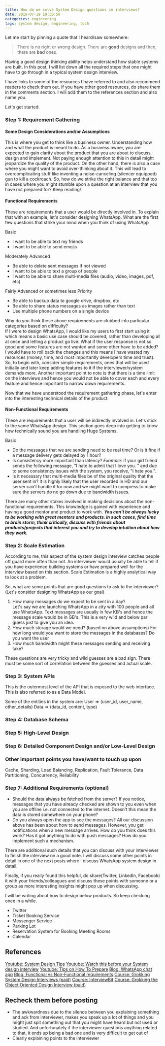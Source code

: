 ```yaml
---
title: How do we solve System Design questions in interviews?
date: 2019-07-19 19:30:50
categories: engineering
tags: system design, engineering, tech
---
```


Let me start by pinning a quote that I heard/saw somewhere:

> There is no right or wrong design. There are __good__ designs and then, there are __bad__ ones.

Having a good design thinking ability helps understand how stable systems are built. In this post, I will list down all the required steps that one might have to go through in a typical system design interview.

I have links to some of the resources I have referred to and also recommend readers to check them out. If you have other good resources, do share them in the comments section. I will add them to the references section and also name you.

Let's get started.

### Step 1: Requirement Gathering


#### Some Design Considerations and/or Assumptions

This is where you get to think like a business owner. Understanding how and what the product is meant to do. Ås a business owner, you are expected to gain clarity about the product that you are about to discuss, design and implement. Not paying enough attention to this in detail might jeopardize the quality of the product. On the other hand, there is also a case where you might want to avoid over-thinking about it. This will lead to overcomplicating stuff like inventing a noise-canceling (silencer equipped) gun to kill a cockroach. So, how do we strike the right balance and that too in cases where you might stumble upon a question at an interview that you have not prepared for? Keep reading!

#### Functional Requirements
These are requirements that a user would be directly involved in. To explain that with an example, let's consider designing WhatsApp. What are the first few questions that strike your mind when you think of using WhatsApp

Basic
- I want to be able to text my friends
- I want to be able to send emojis

Moderately Advanced
- Be able to delete sent messages if not viewed
- I want to be able to text a group of people
- I want to be able to share multi-media files (audio, video, images, pdf, etc)

Fairly Advanced or sometimes less Priority
- Be able to backup data to google drive, dropbox, etc
- Be able to share status messages as images rather than text
- Use multiple phone numbers on a single device

Why do you think these above requirements are clubbed into particular categories based on difficulty? <br>
If I were to design WhatsApp, I would like my users to first start using it which means a basic use case should be covered, rather than developing all at once and letting a product go live. What if the user response is not so good and some features are not wanted and some other have to be added? I would have to roll back the changes and this means I have wasted my resources (money, time, and most importantly developers time and trust). So, to begin with, consider simple requirements, ones that will be used initially and later keep adding features to it if the interviewer/system demands more. Another important point to note is that there is a time limit on the interviews and hence you would not be able to cover each and every feature and hence important to narrow down requirements.

Now that we have understood the requirement gathering phase, let's enter into the interesting technical details of the product.

#### Non-Functional Requirements
These are requirements that a user will be indirectly involved in. Let's stick to the same WhatsApp design. This section goes deep into getting to know how technically sound you are handling Huge Systems.

Basic
- Do the messages that we are sending need to be real time? Or is it fine if a message delivery gets delayed by 1 hour?
- Is consistency more important than latency?
_Example_: If your girl friend sends the following message, "I hate to admit that I love you. " and due to some consistency issues with the system, you receive, "I hate you.".
- Is it necessary that multi-media files be of the original quality that the user sent in?
It is highly likely that the user recorded in HD and our server can't handle it for now and we might want to compress to make sure the servers do no go down due to bandwidth issues.

There are many other stakes involved in making decisions about the non-functional requirements. This knowledge is gained with experience and having a good mentor and product to work with. ___You can't be always lucky to be working with great mentors and products. In such cases, find time to brain storm, think critically, discuss with friends about products/projects that interest you and try to develop intuition about how they work.___

### Step 2: Scale Estimation
According to me, this aspect of the system design interview catches people off guard more often than not. An interviewer would usually be able to tell if you have experience building systems or have prepared well for the interview based on this section. Scale Estimation is a highly analytical way to look at a problem.

So, what are some points that are good questions to ask to the interviewer? (Let's consider designing WhatsApp as our goal)

1. How many messages do we expect to be sent in a day? <br>
  Let's say we are launching WhatsApp in a city with 100 people and all use WhatsApp. Text messages are usually in few KB's and hence the message scale would be in GB's. This is a very wild and below par guess just to give you an idea.
2. How much storage would we need? (based on above assumptions) For how long would you want to store the messages in the databases? Do you want the user
3. How much bandwidth might these messages sending and receiving take?

These questions are very tricky and wild guesses are a bad sign. There must be some sort of correlation between the guesses and actual scale.

### Step 3: System APIs

This is the outermost level of the API that is exposed to the web interface. This is also referred to as a Data Model.

Some of the entities in the system are:
User => (user_id, user_name, other_details)
Data => (data_id, content, type)

### Step 4: Database Schema

### Step 5: High-Level Design

### Step 6: Detailed Component Design and/or Low-Level Design

### Other important points you have/want to touch up upon
Cache, Sharding, Load Balancing, Replication, Fault Tolerance, Data Partitioning, Concurrency, Reliability

### Step 7: Additional Requirements (optional)
- Should the data always be fetched from the server?
  If you notice, messages that you have already checked are shown to you even when you are offline i.e. not connected to the internet. Doesn't this mean the data is stored somewhere on your phone?
- Do you always open the app to see the messages?
  All our discussion above has been about how to send messages. However, you get notifications when a new message arrives. How do you think does this work? Has it got anything to do with push messages? How do you implement such a mechanism.

There are additional such details that you can discuss with your interviewer to finish the interview on a good note. I will discuss some other points in detail in one of the next posts where I discuss WhatsApp system design in detail.


Finally, if you really found this helpful, do share(Twitter, LinkedIn, Facebook) it with your friends/colleagues and discuss these points with someone or a group as more interesting insights might pop up when discussing.

I will be writing about how to design below products. So keep checking once in a while.

- Twitter
- Ticket Booking Service
- Messenger Service
- Parking Lot
- Reservation System for Booking Meeting Rooms
- Calendar

## References
[Youtube: System Design Tips](https://www.youtube.com/watch?v=CtmBGH8MkX4&t=326s)
[Youtube: Watch this before your System design interview](https://www.youtube.com/watch?v=pWO07iEpjO4)
[Youtube: Tips on How To Prepare](https://www.youtube.com/watch?v=Ns5WQfb8JGc)
[Blog: WhatsApp chat app](https://codetiburon.com/create-chat-app-like-whatsapp/)
[Blog: Functional vs Non-Functional requirements](https://reqtest.com/requirements-blog/understanding-the-difference-between-functional-and-non-functional-requirements/)
[Course: Grokking System Design Interviews (paid)](https://www.educative.io/collection/5668639101419520/5649050225344512)
[Course: InterviewBit](https://www.interviewbit.com/courses/system-design/)
[Course: Grokking the Object Oriented Design Interview (paid)](https://www.educative.io/courses/grokking-the-object-oriented-design-interview)

## Recheck them before posting
- The awkwardness due to the silence between you explaining something and ack from interviewer, makes you speak up a lot of things and you might just spit something out that you might have heard but not used or studied. And unfortunately if the interviewer questions anything related to that, it ends up being a bad one and is very difficult to get out of
- Clearly explaining points to the interviewer
